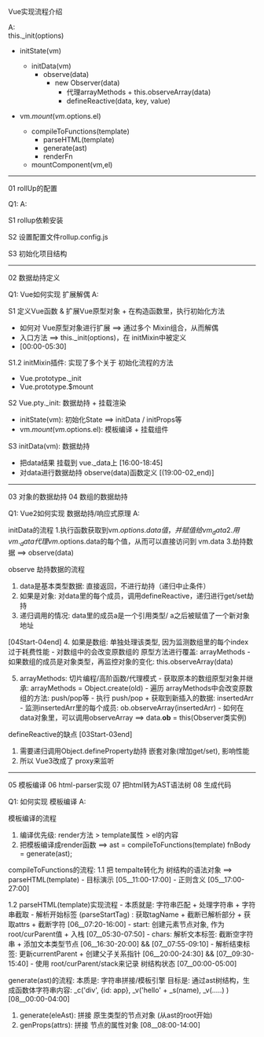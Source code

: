 Vue实现流程介绍

A:<br/>
this._init(options)
  - initState(vm) 
    - initData(vm)
      - observe(data)
        - new Observer(data)
          - 代理arrayMethods + this.observeArray(data)
          - defineReactive(data, key, value)
  
  - vm.$mount(vm.$options.el)
    - compileToFunctions(template)
      - parseHTML(template)
      - generate(ast)
      - renderFn
    - mountComponent(vm,el)


----------------------
01 rollUp的配置

Q1:
A: <br/>

S1 rollup依赖安装

S2 设置配置文件rollup.config.js

S3 初始化项目结构


-----------------------------
02 数据劫持定义 <br/>

Q1: Vue如何实现 扩展解偶
A: <br/>

S1 定义Vue函数 & 扩展Vue原型对象 + 在构造函数里，执行初始化方法 
  - 如何对 Vue原型对象进行扩展 ==> 通过多个 Mixin组合，从而解偶
  - 入口方法  ==> this._init(options)，在 initMixin中被定义
  - [00:00-05:30]

S1.2 initMixin插件: 实现了多个关于 初始化流程的方法
  - Vue.prototype._init
  - Vue.prototype.$mount


S2 Vue.pty._init: 数据劫持 + 挂载渲染
  - initState(vm): 初始化State ==> initData / initProps等
  - vm.$mount(vm.$options.el): 模板编译 + 挂载组件


S3 initData(vm): 数据劫持 
  - 把data结果 挂载到 vue._data上 [16:00-18:45]
  - 对data进行数据劫持 observe(data)函数定义 [(19:00-02_end)]


------------------------------------
03 对象的数据劫持
04 数组的数据劫持

Q1: Vue2如何实现 数据劫持/响应式原理
A: <br/>

initData的流程
  1.执行函数获取到vm.$options.data值，并赋值给 vm_data
  2.用vm._data代理 vm.$options.data的每个值，从而可以直接访问到 vm.data
  3.劫持数据 ==> observe(data)

observe 劫持数据的流程
  1. data是基本类型数据: 直接返回，不进行劫持（递归中止条件）
  2. 如果是对象: 对data里的每个成员，调用defineReactive，递归进行get/set劫持
  3. 递归调用的情况: data里的成员a是一个引用类型/ a之后被赋值了一个新对象地址

  [04Start-04end]
  4. 如果是数组: 单独处理该类型, 因为监测数组里的每个index 过于耗费性能
    - 对数组中的会改变原数组的 原型方法进行覆盖: arrayMethods
    - 如果数组的成员是对象类型，再监控对象的变化: this.observeArray(data)

  5. arrayMethods: 切片编程/高阶函数/代理模式
    - 获取原本的数组原型对象并继承: arrayMethods = Object.create(old)
    - 遍历 arrayMethods中会改变原数组的方法: push/pop等
    - 执行 push/pop + 获取到新插入的数据: insertedArr
    - 监测insertedArr里的每个成员: ob.observeArray(insertedArr)
    - 如何在data对象里，可以调用observeArray ==> data.__ob__ = this(Observer类实例)
     

defineReactive的缺点  [03Start-03end]
  1. 需要递归调用Object.defineProperty劫持 嵌套对象(增加get/set), 影响性能
  2. 所以 Vue3改成了 proxy来监听


------------------------
05 模板编译
06 html-parser实现
07 把html转为AST语法树
08 生成代码


Q1: 如何实现 模板编译
A: <br/>

模板编译的流程
  1. 编译优先级: render方法 > template属性 > el的内容
  2. 把模板编译成render函数 ==> 
      ast = compileToFunctions(template)
      fnBody = generate(ast);
  

compileToFunctions的流程:
  1.1 把 tempalte转化为 树结构的语法对象 ==> parseHTML(template)
    - 目标演示  [05__11:00-17:00]
    - 正则含义  [05__17:00-27:00]

  1.2 parseHTML(template)实现流程
    - 本质就是: 字符串匹配 + 处理字符串 + 字符串截取
    - 解析开始标签 (parseStartTag) : 获取tagName + 截断已解析部分 + 获取attrs + 截断字符  [06__07:20-16:00]
    - start: 创建元素节点对象, 作为root/curParent值 + 入栈 [07__05:30-07:50]
    - chars: 解析文本标签: 截断空字符串 + 添加文本类型节点 
    [06__16:30-20:00] && [07__07:55-09:10]
    - 解析结束标签: 更新currentParent + 创建父子关系指针
     [06__20:00-24:30] && [07__09:30-15:40]
    - 使用 root/curParent/stack来记录 树结构状态  [07__00:00-05:00]


generate(ast)的流程:
  本质是: 字符串拼接/模板引擎
  目标是: 通过ast树结构，生成函数体字符串内容: _c('div', {id: app}, _v('hello' + _s(name), _v(.....) )   [08__00:00-04:00]

  1. generate(eleAst):  拼接 原生类型的节点对象 (从ast的root开始)
  2. genProps(attrs): 拼接 节点的属性对象 [08__08:00-14:00]








